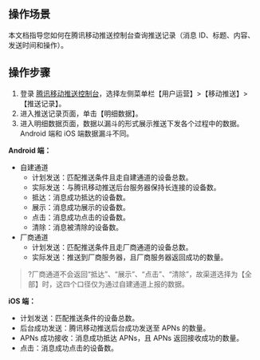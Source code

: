 ## 操作场景
本文档指导您如何在腾讯移动推送控制台查询推送记录（消息 ID、标题、内容、发送时间和操作）。


## 操作步骤
1. 登录 [腾讯移动推送控制台](https://console.cloud.tencent.com/tpns)，选择左侧菜单栏【用户运营】>【移动推送】>【推送记录】。
2. 进入推送记录页面，单击【明细数据】。
3. 进入明细数据页面，数据以漏斗的形式展示推送下发各个过程中的数据。Android 端和 iOS 端数据漏斗不同。

**Android 端：**
 - 自建通道
   - 计划发送：匹配推送条件且走自建通道的设备总数。
   - 实际发送：与腾讯移动推送后台服务器保持长连接的设备数。
   - 抵达：消息成功抵达的设备数。
   - 展示：消息成功展示的设备数。
   - 点击：消息成功点击的设备数。
   - 清除：消息被清除的设备数。
 - 厂商通道
   - 计划发送：匹配推送条件且走厂商通道的设备总数。
   - 实际发送：推送到厂商服务器，且厂商服务器返回成功的数量。
>?厂商通道不会返回“抵达”、“展示”、“点击”、“清除”，故渠道选择为【全部】时，这四个口径仅为通过自建通道上报的数据。

**iOS 端：**
 - 计划发送：匹配推送条件的设备总数。
 - 后台成功发送：腾讯移动推送后台成功发送至 APNs 的数量。
 - APNs 成功接收：消息成功抵达 APNs，且 APNs 返回接收成功的数量。
 - 点击：消息成功点击的设备数。
